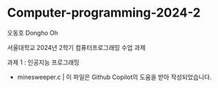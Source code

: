 # Computer-programming-2024-2

오동호 Dongho Oh

서울대학교 2024년 2학기 컴퓨터프로그래밍 수업 과제

과제 1 : 인공지능 프로그래밍
- minesweeper.c  |  이 파일은 Github Copilot의 도움을 받아 작성되었습니다. 
